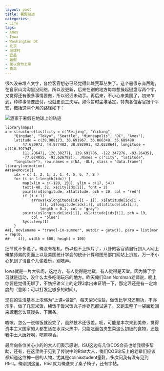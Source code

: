 ```yaml
---
layout: post
title: 暑假轨迹
categories:
- Life
tags:
- Ames
- Iowa
- Washington DC
- 北京
- 地球村
- 宜昌
- 暑假
- 民以食为上帝
- 青岛
---
```


很久没来堆点文字，各位客官想必已经觉得此处荒草丛生了。这个暑假东奔西跑，在自家山沟沟里没网络，所以没更新，后来在别的地方每每想操起键盘写两个字，又觉得还有很多事情要做，所以迟迟未动手。再后来，不小心来美国了，初来乍到，种种事情要应付，也就更没工夫写。如今暂时尘埃落定，特向各位客官报个平安，概括这两个月的路径如下：

![洒家于暑假在地球上的轨迹](http://i.imgur.com/cYkoL3X.gif)

    library(maps)
    x = structure(list(city = c("Beijing", "Yichang",
        "Qingdao", "Tokyo", "Seattle", "Minneapolis", "DC", "Ames"),
        latitude = c(39.908173, 30.691967, 36.066348, 35.689488,
            47.620973, 44.977482, 38.892091, 42.022864), longitude = c(116.397947,
            111.286471, 120.382771, 139.691706, -122.347276, -93.264351,
            -77.024055, -93.626792)), .Names = c("city", "latitude",
        "longitude"), row.names = c(NA, -8L), class = "data.frame")
    library(animation)
    ##saveMovie({
        idx = c( 1, 2, 1, 3, 1, 4, 5, 6, 7, 8 )
        for (i in 1:length(idx)) {
            map(xlim = c(-128, 158), ylim = c(17, 54))
            text(-48, 32, x$city[idx[i]], font = 2)
            points(x$longitude, x$latitude, pch = 20, col = "red")
            if (i > 1)
                arrows(x$longitude[idx[i - 1]], x$latitude[idx[i -
                    1]], x$longitude[idx[i]], x$latitude[idx[i]],
                    length = 0.1, col = "gray")
            points(x$longitude[idx[i]], x$latitude[idx[i]], pch = 19,
                col = "blue")
            Sys.sleep(1)
        }
    ##}, moviename = "travel-in-summer", outdir = getwd(), para = list(mar = rep(0,
    ##    4)), width = 600, height = 100)

细节就不多说了。俺没有相机，所以也不上照片了，八卦的客官请自行到人人网上俺某师弟的页面上以及美国统计学会的统计计算和图形部门网站上扒拉，万一不小心扒到了请自个儿偷着乐，别吱声。

Iowa就是一片大农场，这地方，有人觉得是地狱，有人觉得是天堂。因为除了学习就是运动，没什么太多吃喝玩乐的地方。昨天俺们Dan Nordman老师说，晚上你要是觉得无聊了，不妨把讲义上的定理3拿出来证明一下，那定理还是有一定难度的（意即：可以打发足够多的时间）。

现在的生活基本上浓缩为“上课+做饭”，每天柴米油盐，做饭比学习还用功，不亦乐乎，做了几天米饭，稀饭干饭米饭丸子炸锅巴都试遍了，又跑去整了一袋面粉回来琢磨怎么蒸馒头、下面条。

咳咳，怎么一说做饭就没完了，虽然技术还很差。呃，可能是本次来到美帝，觉得资本主义国家的人都生活在水深火热中，只能吃面包夹生菜这么初级的食物，还是我中土大唐好啊，吃嘛嘛香。

最后向各位关心小的的大人们表示感谢，ISU这边有几位COS会员也给我很多帮助，还有，在这里终于见到了传说中的Rtist大人，俺们COS论坛上的老辈们应该都知道这位神一般的人物，尤其是colinisstudent童鞋，多次问我有没有见到Rtist。俺刚到这里，Rtist就为俺送来了桌子椅子，还有字帖。
